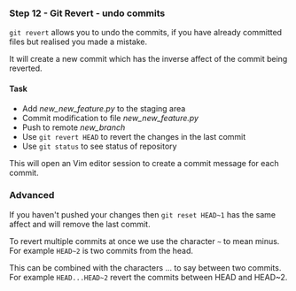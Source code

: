 ### Step 12 - Git Revert - undo commits

`git revert` allows you to undo the commits, if you have already committed files but realised you made a mistake.

It will create a new commit which has the inverse affect of the commit being reverted.


#### Task

- Add *new_new_feature.py* to the staging area
- Commit modification to file *new_new_feature.py*
- Push to remote *new_branch*
- Use `git revert HEAD` to revert the changes in the last commit
- Use `git status` to see status of repository

This will open an Vim editor session to create a commit message for each commit.


### Advanced

If you haven't pushed your changes then `git reset HEAD~1` has the same affect and will remove the last commit.

To revert multiple commits at once we use the character `~` to mean minus. For example `HEAD~2` is two commits from the head.
 
This can be combined with the characters ... to say between two commits. For example `HEAD...HEAD~2` revert the commits between HEAD and HEAD~2.
